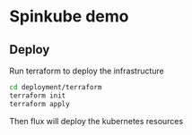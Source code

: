 # Spinkube demo

## Deploy

Run terraform to deploy the infrastructure
```bash
cd deployment/terraform
terraform init
terraform apply
```

Then flux will deploy the kubernetes resources